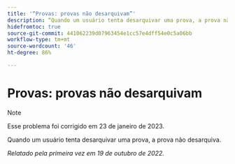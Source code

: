 ```yaml
---
title: '“Provas: provas não desarquivam”'
description: “Quando um usuário tenta desarquivar uma prova, a prova não desarquiva.”
hidefromtoc: true
source-git-commit: 441062239d07963454e1cc57e4dff54e0c5a06bb
workflow-type: tm+mt
source-wordcount: '46'
ht-degree: 86%

---
```



# Provas: provas não desarquivam

>[!NOTE]
>
>Esse problema foi corrigido em 23 de janeiro de 2023.

Quando um usuário tenta desarquivar uma prova, a prova não desarquiva.

_Relatado pela primeira vez em 19 de outubro de 2022._

